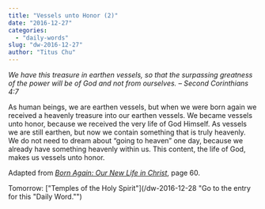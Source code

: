 ```yaml
---
title: "Vessels unto Honor (2)"
date: "2016-12-27"
categories: 
  - "daily-words"
slug: "dw-2016-12-27"
author: "Titus Chu"
---
```


_We have this treasure in earthen vessels, so that the surpassing greatness of the power will be of God and not from ourselves._ _– Second Corinthians 4:7_

As human beings, we are earthen vessels, but when we were born again we received a heavenly treasure into our earthen vessels. We became vessels unto honor, because we received the very life of God Himself. As vessels we are still earthen, but now we contain something that is truly heavenly. We do not need to dream about “going to heaven” one day, because we already have something heavenly within us. This content, the life of God, makes us vessels unto honor.

Adapted from _[Born Again: Our New Life in Christ](/book-born-again/ "Go to the listing for this book.")_, page 60.

Tomorrow: ["Temples of the Holy Spirit"](/dw-2016-12-28 "Go to the entry for this "Daily Word."")
